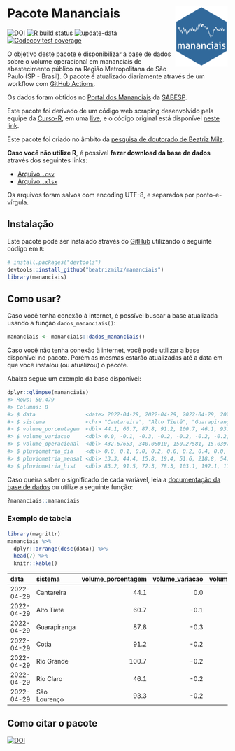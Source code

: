 
<!-- README.md is generated from README.Rmd. Please edit that file -->

# Pacote Mananciais <img src="man/figures/hexlogo.png" align="right" width = "120px"/>

<!-- badges: start -->

[![DOI](https://zenodo.org/badge/DOI/10.5281/zenodo.4733056.svg)](https://doi.org/10.5281/zenodo.4733056)
[![R build
status](https://github.com/beatrizmilz/mananciais/workflows/R-CMD-check/badge.svg)](https://github.com/beatrizmilz/mananciais/actions)
[![update-data](https://github.com/beatrizmilz/mananciais/actions/workflows/2-update_data.yaml/badge.svg)](https://github.com/beatrizmilz/mananciais/actions/workflows/2-update_data.yaml)
[![Codecov test
coverage](https://codecov.io/gh/beatrizmilz/mananciais/branch/master/graph/badge.svg)](https://codecov.io/gh/beatrizmilz/mananciais?branch=master)
<!-- badges: end -->

O objetivo deste pacote é disponibilizar a base de dados sobre o volume
operacional em mananciais de abastecimento público na Região
Metropolitana de São Paulo (SP - Brasil). O pacote é atualizado
diariamente através de um workflow com [GitHub
Actions](https://github.com/beatrizmilz/mananciais/actions).

Os dados foram obtidos no [Portal dos
Mananciais](http://mananciais.sabesp.com.br/Situacao) da
[SABESP](http://site.sabesp.com.br/site/Default.aspx).

Este pacote foi derivado de um código web scraping desenvolvido pela
equipe da [Curso-R](https://www.curso-r.com/), em uma
[live](https://youtu.be/jvZIxrMmOcQ), e o código original está
disponível [neste
link](https://github.com/curso-r/lives/blob/master/drafts/20200730_scraper_sabesp.R).

Este pacote foi criado no âmbito da [pesquisa de doutorado de Beatriz
Milz](https://beatrizmilz.github.io/tese/).

**Caso você não utilize R**, é possível **fazer download da base de
dados** através dos seguintes links:

  - [Arquivo
    `.csv`](https://github.com/beatrizmilz/mananciais/raw/master/inst/extdata/mananciais.csv)
  - [Arquivo
    `.xlsx`](https://github.com/beatrizmilz/mananciais/blob/master/inst/extdata/mananciais.xlsx?raw=true)

Os arquivos foram salvos com encoding UTF-8, e separados por
ponto-e-vírgula.

## Instalação

Este pacote pode ser instalado através do [GitHub](https://github.com/)
utilizando o seguinte código em `R`:

``` r
# install.packages("devtools")
devtools::install_github("beatrizmilz/mananciais")
library(mananciais)
```

## Como usar?

Caso você tenha conexão à internet, é possível buscar a base atualizada
usando a função `dados_mananciais()`:

``` r
mananciais <- mananciais::dados_mananciais() 
```

Caso você não tenha conexão à internet, você pode utilizar a base
disponível no pacote. Porém as mesmas estarão atualizadas até a data em
que você instalou (ou atualizou) o pacote.

Abaixo segue um exemplo da base disponível:

``` r
dplyr::glimpse(mananciais)
#> Rows: 50,479
#> Columns: 8
#> $ data                <date> 2022-04-29, 2022-04-29, 2022-04-29, 2022-04-29, 2…
#> $ sistema             <chr> "Cantareira", "Alto Tietê", "Guarapiranga", "Cotia…
#> $ volume_porcentagem  <dbl> 44.1, 60.7, 87.8, 91.2, 100.7, 46.1, 93.3, 44.1, 6…
#> $ volume_variacao     <dbl> 0.0, -0.1, -0.3, -0.2, -0.2, -0.2, -0.2, -0.1, -0.…
#> $ volume_operacional  <dbl> 432.67653, 340.08010, 150.27581, 15.03972, 112.947…
#> $ pluviometria_dia    <dbl> 0.0, 0.1, 0.0, 0.2, 0.0, 0.2, 0.4, 0.0, 0.3, 0.0, …
#> $ pluviometria_mensal <dbl> 13.3, 44.4, 15.8, 19.4, 51.6, 218.8, 54.0, 13.3, 4…
#> $ pluviometria_hist   <dbl> 83.2, 91.5, 72.3, 78.3, 103.1, 192.1, 110.7, 83.2,…
```

Caso queira saber o significado de cada variável, leia a [documentação
da base de
dados](https://beatrizmilz.github.io/mananciais/reference/mananciais.html)
ou utilize a seguinte função:

``` r
?mananciais::mananciais
```

### Exemplo de tabela

``` r
library(magrittr)
mananciais %>% 
  dplyr::arrange(desc(data)) %>% 
  head(7) %>%
  knitr::kable()
```

| data       | sistema      | volume\_porcentagem | volume\_variacao | volume\_operacional | pluviometria\_dia | pluviometria\_mensal | pluviometria\_hist |
| :--------- | :----------- | ------------------: | ---------------: | ------------------: | ----------------: | -------------------: | -----------------: |
| 2022-04-29 | Cantareira   |                44.1 |              0.0 |           432.67653 |               0.0 |                 13.3 |               83.2 |
| 2022-04-29 | Alto Tietê   |                60.7 |            \-0.1 |           340.08010 |               0.1 |                 44.4 |               91.5 |
| 2022-04-29 | Guarapiranga |                87.8 |            \-0.3 |           150.27581 |               0.0 |                 15.8 |               72.3 |
| 2022-04-29 | Cotia        |                91.2 |            \-0.2 |            15.03972 |               0.2 |                 19.4 |               78.3 |
| 2022-04-29 | Rio Grande   |               100.7 |            \-0.2 |           112.94709 |               0.0 |                 51.6 |              103.1 |
| 2022-04-29 | Rio Claro    |                46.1 |            \-0.2 |             6.29959 |               0.2 |                218.8 |              192.1 |
| 2022-04-29 | São Lourenço |                93.3 |            \-0.2 |            82.91305 |               0.4 |                 54.0 |              110.7 |

## Como citar o pacote

[![DOI](https://zenodo.org/badge/DOI/10.5281/zenodo.4733056.svg)](https://doi.org/10.5281/zenodo.4733056)
